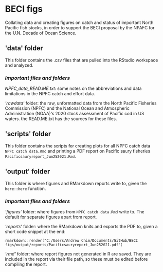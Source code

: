 # BECI figs
 Collating data and creating figures on catch and status of important North Pacific fish stocks, in order to support the BECI proposal by the NPAFC for the U.N. Decade of Ocean Science.


## 'data' folder
This folder contains the .csv files that are pulled into the RStudio workspace and analyzed.

### *Important files and folders*
*NPFC_data_READ.ME.txt*: some notes on the abbreviations and data limitations in the NPFC catch and effort data.

*'rawdata'* folder: the raw, unformatted data from the North Pacific Fisheries Commission (NPFC) and the National Ocean and Atmospheric Administration (NOAA)'s 2020 stock assessment of Pacific cod in US waters. the READ.ME.txt has the sources for these files.


## 'scripts' folder
This folder contains the scripts for creating plots for all NPFC catch data ```NPFC catch data.Rmd``` and printing a PDF report on Pacific saury fisheries ```Pacificsauryreport_Jun252021.Rmd```.

## 'output' folder
This folder is where figures and RMarkdown reports write to, given the ```here::here``` function.

### *Important files and folders*
*'figures'* folder: where figures from ```NPFC catch data.Rmd``` write to. The default for separate figures apart from report.

*'reports'* folder: where the RMarkdown knits and exports the PDF to, given a short code snippet at the end:
```{r, echo=FALSE}
rmarkdown::render("C:/Users/Andrew Chin/Documents/GitHub/BECI figs/output/reports/Pacificsauryreport_Jun252021.pdf")
```

*'rmd'* folder: where report figures not generated in R are saved. They are included in the report via their file path, so these must be edited before compiling the report.
